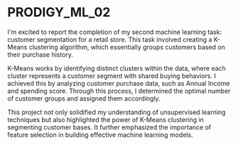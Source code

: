 # PRODIGY_ML_02
I'm excited to report the completion of my second machine learning task: customer segmentation for a retail store. This task involved creating a K-Means clustering algorithm, which essentially groups customers based on their purchase history.

K-Means works by identifying distinct clusters within the data, where each cluster represents a customer segment with shared buying behaviors. I achieved this by analyzing customer purchase data, such as Annual Income and spending score. Through this process, I determined the optimal number of customer groups and assigned them accordingly.

This project not only solidified my understanding of unsupervised learning techniques but also highlighted the power of K-Means clustering in segmenting customer bases. It further emphasized the importance of feature selection in building effective machine learning models.
